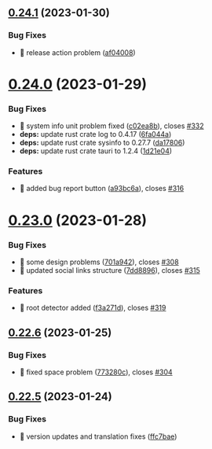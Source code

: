 ## [0.24.1](https://github.com/oguzkaganeren/manjaro-starter/compare/v0.24.0...v0.24.1) (2023-01-30)


### Bug Fixes

* 🐛 release action problem ([af04008](https://github.com/oguzkaganeren/manjaro-starter/commit/af040081f9533e8178dd61742d52fd3b06f7e38e))



# [0.24.0](https://github.com/oguzkaganeren/manjaro-starter/compare/v0.23.0...v0.24.0) (2023-01-29)


### Bug Fixes

* 🐛 system info unit problem fixed ([c02ea8b](https://github.com/oguzkaganeren/manjaro-starter/commit/c02ea8b45be0cf44d12063aae5e4d86e2d2e49ff)), closes [#332](https://github.com/oguzkaganeren/manjaro-starter/issues/332)
* **deps:** update rust crate log to 0.4.17 ([6fa044a](https://github.com/oguzkaganeren/manjaro-starter/commit/6fa044a0cae7106c320b6f0c8d0d72917feea499))
* **deps:** update rust crate sysinfo to 0.27.7 ([da17806](https://github.com/oguzkaganeren/manjaro-starter/commit/da17806ab260505791d87ee47c1d793b33b40dcf))
* **deps:** update rust crate tauri to 1.2.4 ([1d21e04](https://github.com/oguzkaganeren/manjaro-starter/commit/1d21e040c665b804f4982003df577f4cf84bf724))


### Features

* 🎸 added bug report button ([a93bc6a](https://github.com/oguzkaganeren/manjaro-starter/commit/a93bc6a0ca33506fbedc74cdce03357fa4b47427)), closes [#316](https://github.com/oguzkaganeren/manjaro-starter/issues/316)



# [0.23.0](https://github.com/oguzkaganeren/manjaro-starter/compare/v0.22.6...v0.23.0) (2023-01-28)


### Bug Fixes

* 🐛 some design problems ([701a942](https://github.com/oguzkaganeren/manjaro-starter/commit/701a942f30eef749cd563c5b0ea322868e288bd0)), closes [#308](https://github.com/oguzkaganeren/manjaro-starter/issues/308)
* 🐛 updated social links structure ([7dd8896](https://github.com/oguzkaganeren/manjaro-starter/commit/7dd8896ac3414e1c0f993828fd5e651732f506c7)), closes [#315](https://github.com/oguzkaganeren/manjaro-starter/issues/315)


### Features

* 🎸 root detector added ([f3a271d](https://github.com/oguzkaganeren/manjaro-starter/commit/f3a271d50579d566773866be5b4796416bed13f8)), closes [#319](https://github.com/oguzkaganeren/manjaro-starter/issues/319)



## [0.22.6](https://github.com/oguzkaganeren/manjaro-starter/compare/v0.22.5...v0.22.6) (2023-01-25)


### Bug Fixes

* 🐛 fixed space problem ([773280c](https://github.com/oguzkaganeren/manjaro-starter/commit/773280ca1d41e03709eb254588cfbc7286b3d319)), closes [#304](https://github.com/oguzkaganeren/manjaro-starter/issues/304)



## [0.22.5](https://github.com/oguzkaganeren/manjaro-starter/compare/v0.22.4...v0.22.5) (2023-01-24)


### Bug Fixes

* 🐛 version updates and translation fixes ([ffc7bae](https://github.com/oguzkaganeren/manjaro-starter/commit/ffc7bae655ef60472f73c5f2a41e259d8f0519d7))



